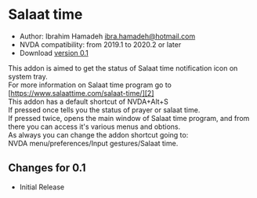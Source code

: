# Salaat time #

*	Author: Ibrahim Hamadeh <ibra.hamadeh@hotmail.com>  
*	NVDA compatibility: from 2019.1 to 2020.2 or later
*	Download [version 0.1][1]

This addon is aimed to get the status of Salaat time notification icon on system tray.  
For more information on Salaat time program go to [https://www.salaattime.com/salaat-time/][2]  
This addon has a default shortcut of NVDA+Alt+S  
If pressed once tells you the status of prayer or salaat time.  
If pressed twice, opens the main window of Salaat time program, and from there you can access it's various menus and obtions.  
As always you can change the addon shortcut going to:  
NVDA menu/preferences/Input gestures/Salaat time.  

## Changes for 0.1 ##

*	Initial Release

[1]: https://github.com/ibrahim-s/salaatTime/releases/download/v0.1/salaatTime-0.1.nvda-addon

[2]: https://www.salaattime.com/salaat-time/